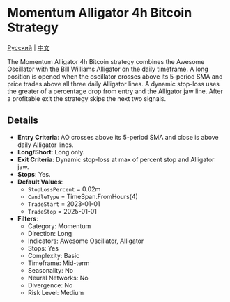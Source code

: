 # Momentum Alligator 4h Bitcoin Strategy
[Русский](README_ru.md) | [中文](README_cn.md)

The Momentum Alligator 4h Bitcoin strategy combines the Awesome Oscillator with the Bill Williams Alligator on the daily timeframe. A long position is opened when the oscillator crosses above its 5-period SMA and price trades above all three daily Alligator lines. A dynamic stop-loss uses the greater of a percentage drop from entry and the Alligator jaw line. After a profitable exit the strategy skips the next two signals.

## Details

- **Entry Criteria**: AO crosses above its 5-period SMA and close is above daily Alligator lines.
- **Long/Short**: Long only.
- **Exit Criteria**: Dynamic stop-loss at max of percent stop and Alligator jaw.
- **Stops**: Yes.
- **Default Values**:
  - `StopLossPercent` = 0.02m
  - `CandleType` = TimeSpan.FromHours(4)
  - `TradeStart` = 2023-01-01
  - `TradeStop` = 2025-01-01
- **Filters**:
  - Category: Momentum
  - Direction: Long
  - Indicators: Awesome Oscillator, Alligator
  - Stops: Yes
  - Complexity: Basic
  - Timeframe: Mid-term
  - Seasonality: No
  - Neural Networks: No
  - Divergence: No
  - Risk Level: Medium
